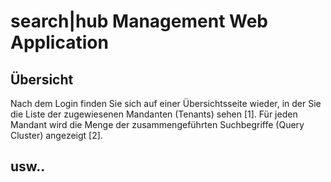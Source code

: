 # search|hub Management Web Application

## Übersicht

Nach dem Login finden Sie sich auf einer Übersichtsseite wieder, in der Sie die Liste
der zugewiesenen Mandanten (Tenants) sehen [1]. Für jeden Mandant wird die Menge
der zusammengeführten Suchbegriffe (Query Cluster) angezeigt [2].

## usw..
<!--stackedit_data:
eyJoaXN0b3J5IjpbNTYwOTg2OTBdfQ==
-->